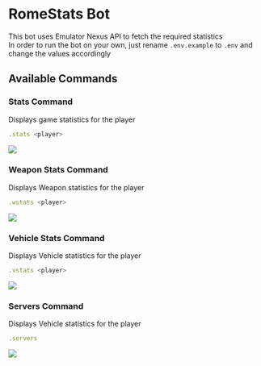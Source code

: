 # RomeStats Bot
This bot uses Emulator Nexus API to fetch the required statistics<br>
In order to run the bot on your own, just rename `.env.example` to `.env` and change the values accordingly

## Available Commands

### Stats Command
Displays game statistics for the player
```javascript
.stats <player>
```
<img src="https://i.imgur.com/TgKA9CV.png">  

### Weapon Stats Command
Displays Weapon statistics for the player  
```javascript
.wstats <player>
```
<img src="https://i.imgur.com/0vmzbBy.png">  

### Vehicle Stats Command
Displays Vehicle statistics for the player  
```javascript
.vstats <player>
```
<img src="https://i.imgur.com/wiWwhRo.png"> 

### Servers Command
Displays Vehicle statistics for the player
```javascript
.servers
```  
<img src="https://i.imgur.com/w2pcBS5.png">  
